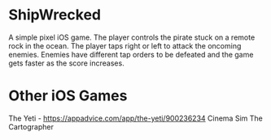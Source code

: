 # ShipWrecked

A simple pixel iOS game. The player controls the pirate stuck on a remote rock in the ocean. The player taps right or left to attack the oncoming enemies. Enemies have different tap orders to be defeated and the game gets faster as the score increases.

# Other iOS Games

The Yeti - https://appadvice.com/app/the-yeti/900236234
Cinema Sim
The Cartographer
